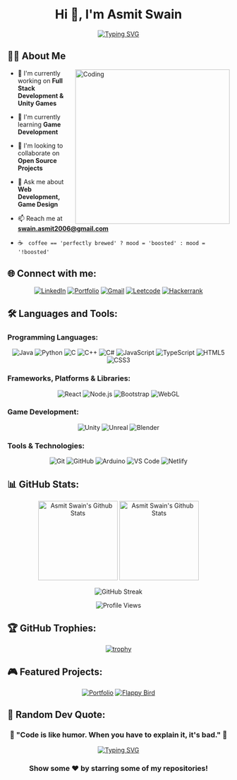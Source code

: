 <h1 align="center"> Hi 👋, I'm Asmit Swain</h1>

<div align="center">
  
[![Typing SVG](https://readme-typing-svg.herokuapp.com?font=Fira+Code&size=30&duration=3000&pause=1000&color=40E0D0&center=true&vCenter=true&width=600&lines=Full+Stack+Developer;Unity+Game+Creator;Passionate+Learner;Open+Source+Enthusiast)](https://git.io/typing-svg)

</div>


## 👨‍💻 About Me


<img align="right" alt="Coding" width="350" src="https://github.com/devSouvik/devSouvik/blob/master/gif4.gif">

- 🔭 I'm currently working on **Full Stack Development & Unity Games**

- 🌱 I'm currently learning **Game Development**

- 👯 I'm looking to collaborate on **Open Source Projects**

- 💬 Ask me about **Web Development, Game Design**

- 📫 Reach me at **swain.asmit2006@gmail.com**

- ☕ &nbsp; `coffee == 'perfectly brewed' ? mood = 'boosted' : mood = '!boosted'`


## 🌐 Connect with me:

<div align="center">

[![LinkedIn](https://img.shields.io/badge/LinkedIn-0077B5?style=for-the-badge&logo=linkedin&logoColor=white)](https://www.linkedin.com/in/asmit-swain27a15)
[![Portfolio](https://img.shields.io/badge/Portfolio-FF5722?style=for-the-badge&logo=todoist&logoColor=white)](https://portfolio-asmit-swain.netlify.app/)
[![Gmail](https://img.shields.io/badge/Gmail-D14836?style=for-the-badge&logo=gmail&logoColor=white)](mailto:swain.asmit2006@gmail.com)
[![Leetcode](https://img.shields.io/badge/LeetCode-FFA116?style=for-the-badge&logo=leetcode&logoColor=black)](https://leetcode.com/u/Asmit_Swain/)
[![Hackerrank](https://img.shields.io/badge/HackerRank-2EC866?style=for-the-badge&logo=hackerrank&logoColor=white)](https://www.hackerrank.com/profile/Asmit_Swain_5153)

</div>

## 🛠️ Languages and Tools:

### Programming Languages:
<div align="center">

![Java](https://img.shields.io/badge/Java-007396?style=for-the-badge&logo=java&logoColor=white)
![Python](https://img.shields.io/badge/Python-3776AB?style=for-the-badge&logo=python&logoColor=white)
![C](https://img.shields.io/badge/C-00599C?style=for-the-badge&logo=c&logoColor=white)
![C++](https://img.shields.io/badge/C++-00599C?style=for-the-badge&logo=cplusplus&logoColor=white)
![C#](https://img.shields.io/badge/C%23-239120?style=for-the-badge&logo=c-sharp&logoColor=white)
![JavaScript](https://img.shields.io/badge/JavaScript-F7DF1E?style=for-the-badge&logo=javascript&logoColor=black)
![TypeScript](https://img.shields.io/badge/TypeScript-007ACC?style=for-the-badge&logo=typescript&logoColor=white)
![HTML5](https://img.shields.io/badge/HTML5-E34F26?style=for-the-badge&logo=html5&logoColor=white)
![CSS3](https://img.shields.io/badge/CSS3-1572B6?style=for-the-badge&logo=css3&logoColor=white)

</div>

### Frameworks, Platforms & Libraries:
<div align="center">

![React](https://img.shields.io/badge/React-20232A?style=for-the-badge&logo=react&logoColor=61DAFB)
![Node.js](https://img.shields.io/badge/Node.js-43853D?style=for-the-badge&logo=node.js&logoColor=white)
![Bootstrap](https://img.shields.io/badge/Bootstrap-563D7C?style=for-the-badge&logo=bootstrap&logoColor=white)
![WebGL](https://img.shields.io/badge/WebGL-990000?style=for-the-badge&logo=webgl&logoColor=white)


</div>

### Game Development:
<div align="center">

![Unity](https://img.shields.io/badge/Unity-100000?style=for-the-badge&logo=unity&logoColor=white)
![Unreal](https://img.shields.io/badge/Unreal%20Engine-313131?style=for-the-badge&logo=unrealengine&logoColor=white)
![Blender](https://img.shields.io/badge/Blender-F5792A?style=for-the-badge&logo=blender&logoColor=white)



</div>

### Tools & Technologies:
<div align="center">

![Git](https://img.shields.io/badge/GIT-E44C30?style=for-the-badge&logo=git&logoColor=white)
![GitHub](https://img.shields.io/badge/GitHub-100000?style=for-the-badge&logo=github&logoColor=white)
![Arduino](https://img.shields.io/badge/Arduino-00979D?style=for-the-badge&logo=arduino&logoColor=white)
![VS Code](https://img.shields.io/badge/Visual_Studio_Code-0078D4?style=for-the-badge&logo=visual%20studio%20code&logoColor=white)
![Netlify](https://img.shields.io/badge/Netlify-00C7B7?style=for-the-badge&logo=netlify&logoColor=black)


</div>

## 📊 GitHub Stats:

<div align="center">

<img height="180em" src="https://github-readme-stats.vercel.app/api?username=AsmitSwain27&show_icons=true&count_private=true&line_height=20&title_color=7A7ADB&icon_color=2234AE&text_color=D3D3D3&bg_color=0,000000,130F40" alt="Asmit Swain's Github Stats"/> <!--theme=tokyonight&hide_border=true&bg_color=0D1117"-->
<img height="180em" src="https://github-readme-stats.vercel.app/api/top-langs/?username=AsmitSwain27&layout=compact&langs_count=8&line_height=20&title_color=7A7ADB&icon_color=2234AE&text_color=D3D3D3&bg_color=0,000000,130F40" alt="Asmit Swain's Github Stats"/> <!--theme=tokyonight&hide_border=true&bg_color=0D1117"-->
</div>

<div align="center">

![GitHub Streak](https://github-readme-streak-stats.herokuapp.com/?user=AsmitSwain27&theme=tokyonight&hide_border=true&background=0D1117)

</div>

<div align="center">

![Profile Views](https://komarev.com/ghpvc/?username=AsmitSwain27&label=Profile%20views&color=0e75b6&style=flat)

</div>

## 🏆 GitHub Trophies:

<div align="center">

[![trophy](https://github-profile-trophy.vercel.app/?username=AsmitSwain27&theme=onedark&no-frame=true&margin-w=15&margin-h=15)](https://github.com/ryo-ma/github-profile-trophy)

</div>

<!--
## 📈 Activity Graph:

<div align="center">

[![Asmit's github activity graph](https://github-readme-activity-graph.vercel.app/graph?username=AsmitSwain27&theme=tokyo-night&hide_border=true&bg_color=0D1117)](https://github.com/ashutosh00710/github-readme-activity-graph)

</div>

---

## 🐍 Contribution Snake:

<div align="center">

<picture>
  <source media="(prefers-color-scheme: dark)" srcset="https://raw.githubusercontent.com/AsmitSwain27/AsmitSwain27/output/github-contribution-grid-snake-dark.svg">
  <source media="(prefers-color-scheme: light)" srcset="https://raw.githubusercontent.com/AsmitSwain27/AsmitSwain27/output/github-contribution-grid-snake.svg">
  <img alt="github contribution grid snake animation" src="https://raw.githubusercontent.com/AsmitSwain27/AsmitSwain27/output/github-contribution-grid-snake.svg">
</picture>

</div>

---
-->

## 🎮 Featured Projects:

<div align="center">

[![Portfolio](https://github-readme-stats.vercel.app/api/pin/?username=AsmitSwain27&repo=Portfolio-Asmit_Swain&theme=tokyonight&hide_border=true&bg_color=0D1117)](https://github.com/AsmitSwain27/Portfolio-Asmit_Swain)
[![Flappy Bird](https://github-readme-stats.vercel.app/api/pin/?username=AsmitSwain27&repo=Flappy-Bird&theme=tokyonight&hide_border=true&bg_color=0D1117)](https://github.com/AsmitSwain27/Flappy-Bird)

</div>

## 💭 Random Dev Quote:

<!--
<div align="center">

![Quote](https://quotes-github-readme.vercel.app/api?type=horizontal&theme=tokyonight)

</div>
-->
<div align="center">

### 🌟 "Code is like humor. When you have to explain it, it's bad." 🌟

[![Typing SVG](https://readme-typing-svg.herokuapp.com?font=Fira+Code&size=20&duration=3000&pause=1000&color=40E0D0&center=true&vCenter=true&width=600&lines=Thanks+for+visiting!;Let's+connect+and+build+amazing+things+together!;Happy+Coding!+%F0%9F%9A%80)](https://git.io/typing-svg)

### Show some ❤️ by starring some of my repositories!

</div>
